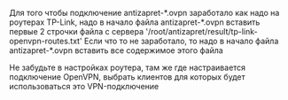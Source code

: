 Для того чтобы подключение antizapret-\*.ovpn заработало как надо на роутерах TP-Link, надо в начало файла antizapret-\*.ovpn вставить первые 2 строчки файла с сервера '/root/antizapret/result/tp-link-openvpn-routes.txt'
Если что то не заработало, то надо в начало файла antizapret-\*.ovpn вставить все содержимое этого файла

Не забудьте в настройках роутера, там же где настраивается подключение OpenVPN, выбрать клиентов для которых будет использоваться это VPN-подключение 